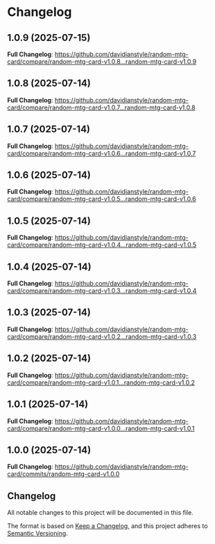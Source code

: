 # Changelog

## 1.0.9 (2025-07-15)

**Full Changelog**: https://github.com/davidianstyle/random-mtg-card/compare/random-mtg-card-v1.0.8...random-mtg-card-v1.0.9

## 1.0.8 (2025-07-14)

**Full Changelog**: https://github.com/davidianstyle/random-mtg-card/compare/random-mtg-card-v1.0.7...random-mtg-card-v1.0.8

## 1.0.7 (2025-07-14)

**Full Changelog**: https://github.com/davidianstyle/random-mtg-card/compare/random-mtg-card-v1.0.6...random-mtg-card-v1.0.7

## 1.0.6 (2025-07-14)

**Full Changelog**: https://github.com/davidianstyle/random-mtg-card/compare/random-mtg-card-v1.0.5...random-mtg-card-v1.0.6

## 1.0.5 (2025-07-14)

**Full Changelog**: https://github.com/davidianstyle/random-mtg-card/compare/random-mtg-card-v1.0.4...random-mtg-card-v1.0.5

## 1.0.4 (2025-07-14)

**Full Changelog**: https://github.com/davidianstyle/random-mtg-card/compare/random-mtg-card-v1.0.3...random-mtg-card-v1.0.4

## 1.0.3 (2025-07-14)

**Full Changelog**: https://github.com/davidianstyle/random-mtg-card/compare/random-mtg-card-v1.0.2...random-mtg-card-v1.0.3

## 1.0.2 (2025-07-14)

**Full Changelog**: https://github.com/davidianstyle/random-mtg-card/compare/random-mtg-card-v1.0.1...random-mtg-card-v1.0.2

## 1.0.1 (2025-07-14)

**Full Changelog**: https://github.com/davidianstyle/random-mtg-card/compare/random-mtg-card-v1.0.0...random-mtg-card-v1.0.1

## 1.0.0 (2025-07-14)

**Full Changelog**: https://github.com/davidianstyle/random-mtg-card/commits/random-mtg-card-v1.0.0

## Changelog

All notable changes to this project will be documented in this file.

The format is based on [Keep a Changelog](https://keepachangelog.com/en/1.0.0/),
and this project adheres to [Semantic Versioning](https://semver.org/spec/v2.0.0.html).

<!-- Release Please will automatically generate releases here -->
